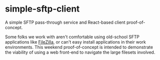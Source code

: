 # simple-sftp-client

A simple SFTP pass-through service and React-based client proof-of-concept.

Some folks we work with aren't comfortable using old-school SFTP applications like [FileZilla](https://filezilla-project.org), or can't easy install applications in their work environments. This weekend proof-of-concept is intended to demonstrate the viability of using a web front-end to navigate the large filesets involved.

